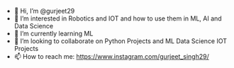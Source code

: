 - 👋 Hi, I’m @gurjeet29
- 👀 I’m interested in Robotics and IOT and how to use them in ML, AI and Data Science
- 🌱 I’m currently learning ML
- 💞️ I’m looking to collaborate on Python Projects and ML Data Science IOT Projects
- 📫 How to reach me: https://www.instagram.com/gurjeet_singh29/
